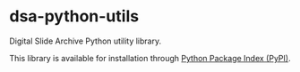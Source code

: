 # dsa-python-utils
Digital Slide Archive Python utility library.

This library is available for installation through [Python Package Index (PyPI)](https://pypi.org/).
